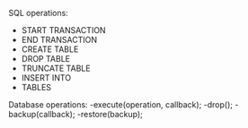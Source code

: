 SQL operations:
- START TRANSACTION
- END TRANSACTION
- CREATE TABLE
- DROP TABLE
- TRUNCATE TABLE
- INSERT INTO
- TABLES

Database operations:
-execute(operation, callback);
-drop();
-backup(callback);
-restore(backup);